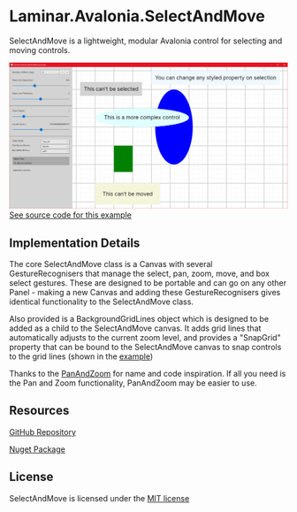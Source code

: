 # Laminar.Avalonia.SelectAndMove

SelectAndMove is a lightweight, modular Avalonia control for selecting and moving controls. 

![Example Screenshot](./Images/Example_Screenshot.png "An example of some controls in the SelectAndMove environment")
[See source code for this example](examples/Laminar.Avalonia.SelectAndMove.Example/MainWindow.axaml)

## Implementation Details
The core SelectAndMove class is a Canvas with several GestureRecognisers that manage the select, pan, zoom, move, and box select gestures. These are designed to be portable and can go on any other Panel - making a new Canvas and adding these GestureRecognisers gives identical functionality to the SelectAndMove class.

Also provided is a BackgroundGridLines object which is designed to be added as a child to the SelectAndMove canvas. It adds grid lines that automatically adjusts to the current zoom level, and provides a "SnapGrid" property that can be bound to the SelectAndMove canvas to snap controls to the grid lines (shown in the [example](examples/Laminar.Avalonia.SelectAndMove.Example/MainWindow.axaml))

Thanks to the [PanAndZoom](https://github.com/wieslawsoltes/PanAndZoom) for name and code inspiration. If all you need is the Pan and Zoom functionality, PanAndZoom may be easier to use.

## Resources
[GitHub Repository](https://github.com/Adam-Wilkinson/Laminar.Avalonia.SelectAndMove)

[Nuget Package](https://www.nuget.org/packages/Laminar.Avalonia.SelectAndMove/1.0.0)

## License

SelectAndMove is licensed under the [MIT license](LICENSE.TXT)